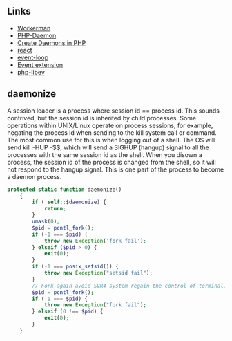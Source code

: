 Links
---
- [Workerman](https://github.com/walkor/Workerman)
- [PHP-Daemon](https://github.com/shaneharter/PHP-Daemon)
- [Create Daemons in PHP](http://kvz.io/blog/2009/01/09/create-daemons-in-php/)
- [react](https://github.com/reactphp/react)
- [event-loop](https://github.com/reactphp/event-loop)
- [Event extension](http://php.net/manual/en/event.constructing.signal.events.php)
- [php-libev](https://github.com/m4rw3r/php-libev)

daemonize
---
A session leader is a process where session id == process id. This sounds contrived, but the session id is inherited by child processes. Some operations within UNIX/Linux operate on process sessions, for example, negating the process id when sending to the kill system call or command. The most common use for this is when logging out of a shell. The OS will send kill -HUP -$$, which will send a SIGHUP (hangup) signal to all the processes with the same session id as the shell. When you disown a process, the session id of the process is changed from the shell, so it will not respond to the hangup signal. This is one part of the process to become a daemon process.
```php
protected static function daemonize()
    {
        if (!self::$daemonize) {
            return;
        }
        umask(0);
        $pid = pcntl_fork();
        if (-1 === $pid) {
            throw new Exception('fork fail');
        } elseif ($pid > 0) {
            exit(0);
        }
        if (-1 === posix_setsid()) {
            throw new Exception("setsid fail");
        }
        // Fork again avoid SVR4 system regain the control of terminal.
        $pid = pcntl_fork();
        if (-1 === $pid) {
            throw new Exception("fork fail");
        } elseif (0 !== $pid) {
            exit(0);
        }
    }
 ```
